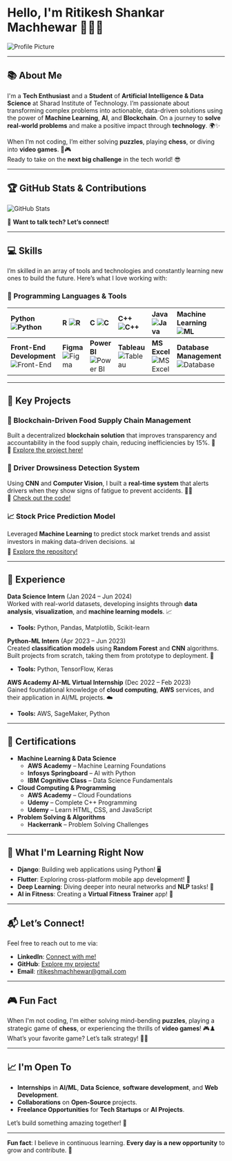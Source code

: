 # Hello, I'm Ritikesh Shankar Machhewar 👨‍💻🚀

![Profile Picture](https://drive.google.com/file/d/1HzUWhio-g9cSa6nyufa6QAkjTatH8NGd/view?usp=sharing)

---

## 📚 About Me

I'm a **Tech Enthusiast** and a **Student** of **Artificial Intelligence & Data Science** at Sharad Institute of Technology. I’m passionate about transforming complex problems into actionable, data-driven solutions using the power of **Machine Learning**, **AI**, and **Blockchain**. On a journey to **solve real-world problems** and make a positive impact through **technology**. 🌍✨

When I’m not coding, I’m either solving **puzzles**, playing **chess**, or diving into **video games**. 🧩🎮  
Ready to take on the **next big challenge** in the tech world! 😎

---

## 🏆 GitHub Stats & Contributions

![GitHub Stats](https://github-readme-stats.vercel.app/api?username=ritikesh11052000&show_icons=true&theme=radical&hide_title=true)

💬 **Want to talk tech? Let’s connect!**

---

## 💻 Skills

I’m skilled in an array of tools and technologies and constantly learning new ones to build the future. Here’s what I love working with:

### **🔧 Programming Languages & Tools**  
| **Python** ![Python](https://img.icons8.com/color/48/000000/python.png) | **R** ![R](https://img.icons8.com/color/48/000000/r.png) | **C** ![C](https://img.icons8.com/color/48/000000/c-programming.png) | **C++** ![C++](https://img.icons8.com/color/48/000000/c-plus-plus-logo.png) | **Java** ![Java](https://img.icons8.com/color/48/000000/java-coffee-cup-logo.png) | **Machine Learning** ![ML](https://img.icons8.com/color/48/000000/brain--v1.png) |
|:-----------------------------------------------------------|:----------------------------------------------------|:-------------------------------------------------|:---------------------------------------------------------|:--------------------------------------------------|:---------------------------------------------------------|
| **Front-End Development** ![Front-End](https://img.icons8.com/color/48/000000/source-code.png) | **Figma** ![Figma](https://img.icons8.com/color/48/000000/figma.png) | **Power BI** ![Power BI](https://img.icons8.com/color/48/000000/power-bi.png) | **Tableau** ![Tableau](https://img.icons8.com/color/48/000000/tableau-software.png) | **MS Excel** ![MS Excel](https://img.icons8.com/color/48/000000/microsoft-excel-2019--v1.png) | **Database Management** ![Database](https://img.icons8.com/color/48/000000/database-restore.png) |

---

## 🚀 Key Projects

### **🔗 Blockchain-Driven Food Supply Chain Management**  
Built a decentralized **blockchain solution** that improves transparency and accountability in the food supply chain, reducing inefficiencies by 15%. 🍅  
🔗 [Explore the project here!](#)

### **🚗 Driver Drowsiness Detection System**  
Using **CNN** and **Computer Vision**, I built a **real-time system** that alerts drivers when they show signs of fatigue to prevent accidents. 🚙💤  
🔗 [Check out the code!](#)

### **📈 Stock Price Prediction Model**  
Leveraged **Machine Learning** to predict stock market trends and assist investors in making data-driven decisions. 📊  
🔗 [Explore the repository!](#)

---

## 💼 Experience

**Data Science Intern** (Jan 2024 – Jun 2024)  
Worked with real-world datasets, developing insights through **data analysis**, **visualization**, and **machine learning models**. 📈  
- **Tools:** Python, Pandas, Matplotlib, Scikit-learn

**Python-ML Intern** (Apr 2023 – Jun 2023)  
Created **classification models** using **Random Forest** and **CNN** algorithms. Built projects from scratch, taking them from prototype to deployment. 🤖  
- **Tools:** Python, TensorFlow, Keras

**AWS Academy AI-ML Virtual Internship** (Dec 2022 – Feb 2023)  
Gained foundational knowledge of **cloud computing**, **AWS** services, and their application in AI/ML projects. ☁️  
- **Tools:** AWS, SageMaker, Python

---

## 🏅 Certifications

- **Machine Learning & Data Science**  
  - **AWS Academy** – Machine Learning Foundations  
  - **Infosys Springboard** – AI with Python  
  - **IBM Cognitive Class** – Data Science Fundamentals  
- **Cloud Computing & Programming**  
  - **AWS Academy** – Cloud Foundations  
  - **Udemy** – Complete C++ Programming  
  - **Udemy** – Learn HTML, CSS, and JavaScript  
- **Problem Solving & Algorithms**  
  - **Hackerrank** – Problem Solving Challenges  

---

## 🌱 What I'm Learning Right Now

- **Django**: Building web applications using Python! 🖥️  
- **Flutter**: Exploring cross-platform mobile app development! 📱  
- **Deep Learning**: Diving deeper into neural networks and **NLP** tasks! 🧠  
- **AI in Fitness**: Creating a **Virtual Fitness Trainer** app! 💪  

---

## 📬 Let’s Connect!

Feel free to reach out to me via:

- **LinkedIn**: [Connect with me!](https://www.linkedin.com/in/ritikesh-machhewar-36381b179/)
- **GitHub**: [Explore my projects!](https://github.com/ritikesh11052000)
- **Email**: ritikeshmachhewar@gmail.com

---

## 🎮 Fun Fact

When I'm not coding, I'm either solving mind-bending **puzzles**, playing a strategic game of **chess**, or experiencing the thrills of **video games**! 🎮♟️  
What’s your favorite game? Let’s talk strategy! 🧠✨

---

## 📈 I'm Open To

- **Internships** in **AI/ML**, **Data Science**, **software development**, and **Web Development**.
- **Collaborations** on **Open-Source** projects.
- **Freelance Opportunities** for **Tech Startups** or **AI Projects**.

Let’s build something amazing together! 🚀

---

**Fun fact**: I believe in continuous learning. **Every day is a new opportunity** to grow and contribute. 🌱

